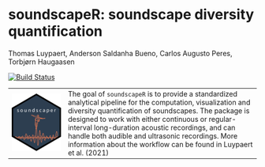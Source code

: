 soundscapeR: soundscape diversity quantification
================
Thomas Luypaert, Anderson Saldanha Bueno, Carlos Augusto Peres, Torbjørn
Haugaasen

<!-- README.md is generated from README.Rmd. Please edit that file -->
<!-- badges: start -->

[![Build
Status](https://travis-ci.com/ThomasLuypaert/soundscapeR.svg?token=Kmog9dNsymDsq518sQQ5&branch=master)](https://travis-ci.com/ThomasLuypaert/soundscapeR)
<!-- badges: end -->

|                                                                   |                                                                                                                                                                                                                                                                                                                                                                                                            |
|-------------------------------------------------------------------|------------------------------------------------------------------------------------------------------------------------------------------------------------------------------------------------------------------------------------------------------------------------------------------------------------------------------------------------------------------------------------------------------------|
| ![soundscaper hexsticker](man/figures/soundscaper_hexsticker.png) | The goal of `soundscapeR` is to provide a standardized analytical pipeline for the computation, visualization and diversity quantification of soundscapes. The package is designed to work with either continuous or regular-interval long-duration acoustic recordings, and can handle both audible and ultrasonic recordings. More information about the workflow can be found in Luypaert et al. (2021) |
